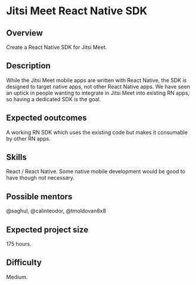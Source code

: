 # Jitsi Meet React Native SDK

## Overview

Create a React Native SDK for Jitsi Meet.

## Description

While the Jitsi Meet mobile apps are written with React Native, the SDK is designed to target native apps, not other React Native apps.
We have seen an uptick in people wanting to integrate in Jitsi Meet into existing RN apps, so having a dedicated SDK is the goal.

## Expected ooutcomes

A working RN SDK which uses the existing code but makes it consumable by other RN apps.

## Skills

React / React Native. Some native mobile development would be good to have though not necessary.

## Possible mentors

@saghul, @calinteodor, @tmoldovan8x8

## Expected project size

175 hours. 

## Difficulty

Medium.
